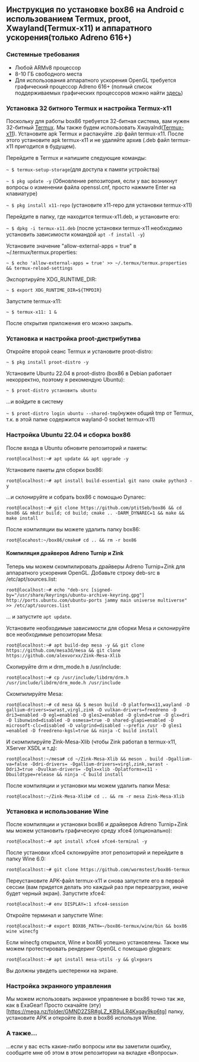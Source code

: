 ## Инструкция по установке box86 на Android с использованием Termux, proot, Xwayland(Termux-x11) и аппаратного ускорения(только Adreno 616+)
### Системные требования
- Любой ARMv8 процессор
- 8-10 ГБ свободного места
- Для использования аппаратного ускорения OpenGL требуется графический процессор Adreno 616+ (полный список поддерживаемых графических процессоров можно найти [здесь](https://www.exagear.wiki/index.php?title=Turnip(ru)#Supported_GPUs))
### Установка 32 битного Termux и настройка Termux-x11
Поскольку для работы box86 требуется 32-битная система, вам нужен 32-битный [Termux](https://github.com/termux/termux-app/releases/download/v0.118.0/termux-app_v0.118.0+github-debug_armeabi-v7a.apk). Мы также будем использовать Xwayalnd([Termux-x11](https://github.com/termux/termux-x11/actions/workflows/debug_build.yml)). Установите apk Termux и распакуйте .zip файл termux-x11. После этого установите apk termux-x11 и не удаляйте архив (.deb
файл termux-x11 пригодится в будущем).

Перейдите в Termux и напишите следующие команды:

`~ $ termux-setup-storage`(для доступа к памяти устройства)

`~ $ pkg update -y` (Обновление репозитория, если у вас возникнут вопросы о изменении файла openssl.cnf, просто нажмите Enter на клавиатуре)

`~ $ pkg install x11-repo` (установите x11-repo для установки termux-x11)

Перейдите в папку, где находится termux-x11.deb, и установите его:

`~ $ dpkg -i termux-x11.deb` (после установки termux-x11 необходимо установить зависимости командой `apt -f install -y`)

Установите значение "allow-external-apps = true" в ~/.termux/termux.properties:

`~ $ echo 'allow-external-apps = true' >> ~/.termux/termux.properties && termux-reload-settings`

Экспортируйте XDG_RUNTIME_DIR:

`~ $ export XDG_RUNTIME_DIR=${TMPDIR}`

Запустите termux-x11:

`~ $ termux-x11: 1 &`

После открытия приложения его можно закрыть.

### Установка и настройка proot-дистрибутива

Откройте второй сеанс Termux и установите proot-distro:

`~ $ pkg install proot-distro -y`

Установите Ubuntu 22.04 в proot-distro (box86 в Debian работает некорректно, поэтому я рекомендую Ubuntu):

`~ $ proot-distro установить ubuntu`

...и войдите в систему

`~ $ proot-distro login ubuntu --shared-tmp`(нужен общий tmp от Termux, т.к. в этой папке содержится wayland-0 socket termux-x11)

### Настройка Ubuntu 22.04 и сборка box86

После входа в Ubuntu обновите репозиторий и пакеты:

`root@localhost:~# apt update && apt upgrade -y`

Установите пакеты для сборки box86:

`root@localhost:~# apt install build-essential git nano cmake python3 -y`

...и склонируйте и собрать box86 с помощью Dynarec:

`root@localhost:~# git clone https://github.com/ptitSeb/box86 && cd box86 && mkdir build; cd build; cmake .. -DARM_DYNAREC=1 && make && make install`

После компиляции вы можете удалить папку box86:

`root@locahost:~/box86/cmake# cd .. && rm -r box86`

#### Компиляция драйверов Adreno Turnip и Zink
Теперь мы можем скомпилировать драйверы Adreno Turnip+Zink для аппаратного ускорения OpenGL. Добавьте строку deb-src в /etc/apt/sources.list:

`root@localhost:~# echo "deb-src [signed-by="/usr/share/keyrings/ubuntu-archive-keyring.gpg"] http://ports.ubuntu.com/ubuntu-ports jammy main universe multiverse" >> /etc/apt/sources.list`

... и запустите `apt update`.

Установите необходимые зависимости для сборки Mesa и склонируйте все необходимые репозитории Mesa:

`root@localhost:~# apt build-dep mesa -y && git clone https://github.com/mesa3d/mesa && git clone https://github.com/alexvorxx/Zink-Mesa-Xlib`

Скопируйте drm и drm_mode.h в /usr/include:

`root@localhost:~# cp /usr/include/libdrm/drm.h /usr/include/libdrm/drm_mode.h /usr/include`

Скомпилируйте Mesa:

`root@localhost:~# cd mesa && $ meson build -D platform=x11,wayland -D gallium-drivers=swrast,virgl,zink -D vulkan-drivers=freedreno -D dri3=enabled -D egl=enabled -D gles2=enabled -D glvnd=true -D glx=dri -D libunwind=disabled -D osmesa=true -D shared-glapi=enabled -D microsoft-clc=disabled -D valgrind=disabled --prefix /usr -D gles1 =enabled -D freedreno-kgsl=true && ninja -C build install`

И скомпилируйте Zink-Mesa-Xlib (чтобы Zink работал в termux-x11, XServer XSDL и т.д):

`root@localhost:~/mesa# cd ~/Zink-Mesa-Xlib && meson . build -Dgallium-va=false -Ddri-drivers= -Dgallium-drivers=virgl,zink,swrast -Ddri3=true -Dvulkan-drivers= -Dglx=xlib -Dplatforms=x11 -Dbuildtype=release && ninja -C build install`

После компиляции и установки мы можем удалить папки Mesa:

`root@localhost:~/Zink-Mesa-Xlib# cd .. && rm -r mesa Zink-Mesa-Xlib`

### Установка и использование Wine

После компиляции и установки box86 и драйверов Adreno Turnip+Zink мы можем установить графическую среду xfce4 (опционально):

`root@localhost:~# apt install xfce4 xfce4-terminal -y`

После установки xfce4 склонируйте этот репозиторий и перейдите в папку Wine 6.0:

`root@localhost:~# git clone https://github.com/wormstest/box86-termux`

Переустановите APK-файл termux-x11 и снова запустите его в первой сессии (вам придется делать это каждый раз при перезагрузке, иначе будет черный экран). Запустите xfce4:

`root@localhost:~# env DISPLAY=:1 xfce4-session`

Откройте терминал и запустите Wine:

`root@localhost:~# export BOX86_PATH=~/box86-termux/wine/bin && box86 wine winecfg`

Если winecfg открылся, Wine и box86 успешно установлены. Также мы можем протестировать рендеринг OpenGL с помощью glxgears:

`root@localhost:~# apt install mesa-utils -y && glxgears`

Вы должны увидеть шестеренки на экране.

### Настройка экранного управления
Мы можем использовать экранное управление в box86 точно так же, как в ExaGear! Просто скачайте (эту)[https://mega.nz/folder/GMND2ZSR#gLZ_KB9uLR4Kxgay9kp6tg] папку, установите APK и откройте ib.exe в box86 используя Wine.

### А также...
...если у вас есть какие-либо вопросы или вы заметили ошибку, сообщите мне об этом в этом репозитории на вкладке «Вопросы».
